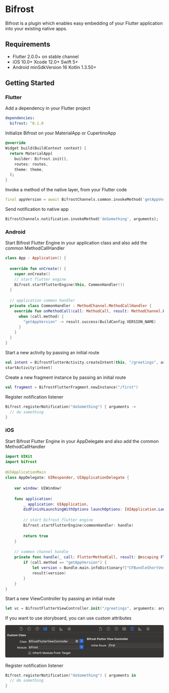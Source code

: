 # Bifrost

Bifrost is a plugin which enables easy embedding of your Flutter application into your existing native apps.

## Requirements

- Flutter 2.0.0+ on stable channel
- iOS 10.0+ Xcode 12.0+ Swift 5+
- Android minSdkVersion 16 Kotlin 1.3.50+

## Getting Started

### Flutter

Add a dependency in your Flutter project

``` yaml
dependencies:
  bifrost: ^0.1.0
```

Initialize Bifrost on your MaterialApp or CupertinoApp

``` dart
@override
Widget build(BuildContext context) {
  return MaterialApp(
    builder: Bifrost.init(),
    routes: routes,
    theme: theme,
  );
}
```

Invoke a method of the native layer, from your Flutter code

``` dart
final appVersion = await BifrostChannels.common.invokeMethod('getAppVersion');
```

Send notification to native app
   
``` dart
BifrostChannels.notification.invokeMethod('doSomething', arguments);
```

### Android

Start Bifrost Flutter Engine in your application class and also add the common MethodCallHandler

``` kotlin
class App : Application() {

  override fun onCreate() {
    super.onCreate()
    // start flutter engine
    Bifrost.startFlutterEngine(this, CommonHandler())
  }

  // application common handler
  private class CommonHandler : MethodChannel.MethodCallHandler {
    override fun onMethodCall(call: MethodCall, result: MethodChannel.Result) {
      when (call.method) {
        "getAppVersion" -> result.success(BuildConfig.VERSION_NAME)
      }
    }
  }
}
```

Start a new activity by passing an initial route

``` kotlin
val intent = BifrostFlutterActivity.createIntent(this, "/greetings", arguments)
startActivity(intent)
```

Create a new fragment instance by passing an initial route

``` kotlin
val fragment = BifrostFlutterFragment.newInstance("/first")
```

Register notification listener

``` kotlin
Bifrost.registerNotification("doSomething") { arguments ->
  // do something
}
```

### iOS

Start Bifrost Flutter Engine in your AppDelegate and also add the common MethodCallHandler

``` swift
import UIKit
import bifrost

@UIApplicationMain
class AppDelegate: UIResponder, UIApplicationDelegate {
    
    var window: UIWindow?
    
    func application(
        _ application: UIApplication,
        didFinishLaunchingWithOptions launchOptions: [UIApplication.LaunchOptionsKey: Any]?) -> Bool {
 
        // start bifrost flutter engine
        Bifrost.startFlutterEngine(commonHandler: handle)
        
        return true
    }

    // common channel handle
    private func handle(_ call: FlutterMethodCall, result: @escaping FlutterResult) {
        if (call.method == "getAppVersion") {
            let version = Bundle.main.infoDictionary?["CFBundleShortVersionString"]
            result(version)
        }
    }
}

```

Start a new ViewController by passing an initial route

``` swift
let vc = BifrostFlutterViewController.init("/greetings", arguments: arguments)
```

If you want to use storyboard, you can use custom attributes

![Storyboard Attributes](doc/images/storyboard_attributes.png)

Register notification listener

``` swift
Bifrost.registerNotification("doSomething") { arguments in
  // do something          
}
```
